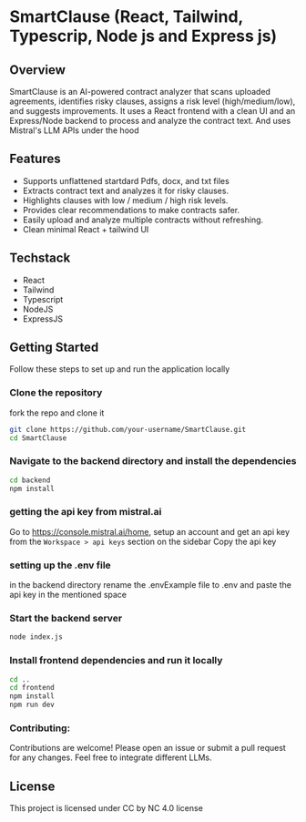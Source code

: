 # SmartClause (React, Tailwind, Typescrip, Node js and Express js)
## Overview
SmartClause is an AI-powered contract analyzer that scans uploaded agreements, identifies risky clauses, assigns a risk level (high/medium/low), and suggests improvements. It uses a React frontend with a clean UI and an Express/Node backend to process and analyze the contract text. And uses Mistral's LLM APIs under the hood
## Features
 - Supports unflattened startdard Pdfs, docx, and txt files
 - Extracts contract text and analyzes it for risky clauses.
 - Highlights clauses with low / medium / high risk levels.
 - Provides clear recommendations to make contracts safer.
 - Easily upload and analyze multiple contracts without refreshing.
 - Clean minimal React + tailwind UI

## Techstack
- React
- Tailwind
- Typescript
- NodeJS
- ExpressJS

## Getting Started
Follow these steps to set up and run the application locally



### Clone the repository
fork the repo and clone it
```sh
git clone https://github.com/your-username/SmartClause.git
cd SmartClause
```

### Navigate to the backend directory and install the dependencies
```sh
cd backend
npm install
```

### getting the api key from mistral.ai
Go to https://console.mistral.ai/home, setup an account and get an api key from the  `Workspace > api keys` section on the sidebar
Copy the api key

### setting up the .env file
in the backend directory rename the .envExample file to .env and paste the api key in the mentioned space

### Start the backend server
```sh 
node index.js
```

### Install frontend dependencies and run it locally
```sh
cd ..
cd frontend
npm install
npm run dev
```

### Contributing:
Contributions are welcome! Please open an issue or submit a pull request for any changes.
Feel free to integrate different LLMs.

## License
This project is licensed under CC by NC 4.0 license
